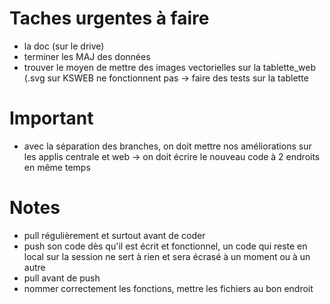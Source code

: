 # Taches urgentes à faire
  - la doc (sur le drive)
  - terminer les MAJ des données
  - trouver le moyen de mettre des images vectorielles sur la tablette_web (.svg sur KSWEB ne fonctionnent pas -> faire des tests sur la tablette

# Important
  - avec la séparation des branches, on doit mettre nos améliorations sur les applis centrale et web
    -> on doit écrire le nouveau code à 2 endroits en même temps
    
# Notes
  - pull régulièrement et surtout avant de coder
  - push son code dès qu'il est écrit et fonctionnel, un code qui reste en local sur la session ne sert à rien et sera écrasé à un moment ou à un autre
  - pull avant de push
  - nommer correctement les fonctions, mettre les fichiers au bon endroit
